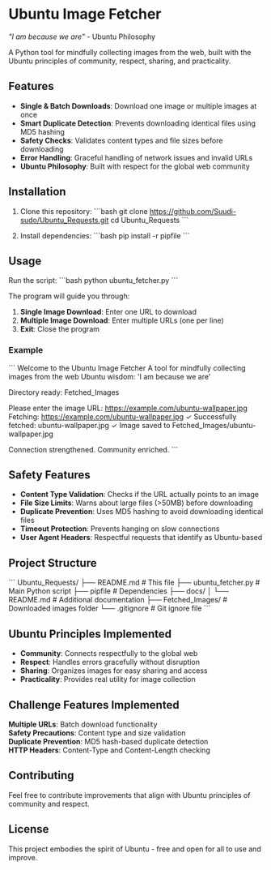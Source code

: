 # Ubuntu Image Fetcher 

*"I am because we are"* - Ubuntu Philosophy

A Python tool for mindfully collecting images from the web, built with the Ubuntu principles of community, respect, sharing, and practicality.

## Features

- **Single & Batch Downloads**: Download one image or multiple images at once
- **Smart Duplicate Detection**: Prevents downloading identical files using MD5 hashing
- **Safety Checks**: Validates content types and file sizes before downloading
- **Error Handling**: Graceful handling of network issues and invalid URLs
- **Ubuntu Philosophy**: Built with respect for the global web community

## Installation

1. Clone this repository:
\`\`\`bash
git clone https://github.com/Suudi-sudo/Ubuntu_Requests.git
cd Ubuntu_Requests
\`\`\`

2. Install dependencies:
\`\`\`bash
pip install -r pipfile
\`\`\`

## Usage

Run the script:
\`\`\`bash
python ubuntu_fetcher.py
\`\`\`

The program will guide you through:
1. **Single Image Download**: Enter one URL to download
2. **Multiple Image Download**: Enter multiple URLs (one per line)
3. **Exit**: Close the program

### Example
\`\`\`
 Welcome to the Ubuntu Image Fetcher
A tool for mindfully collecting images from the web
Ubuntu wisdom: 'I am because we are'

 Directory ready: Fetched_Images

Please enter the image URL: https://example.com/ubuntu-wallpaper.jpg
 Fetching: https://example.com/ubuntu-wallpaper.jpg
✓ Successfully fetched: ubuntu-wallpaper.jpg
✓ Image saved to Fetched_Images/ubuntu-wallpaper.jpg

 Connection strengthened. Community enriched.
\`\`\`

## Safety Features

- **Content Type Validation**: Checks if the URL actually points to an image
- **File Size Limits**: Warns about large files (>50MB) before downloading
- **Duplicate Prevention**: Uses MD5 hashing to avoid downloading identical files
- **Timeout Protection**: Prevents hanging on slow connections
- **User Agent Headers**: Respectful requests that identify as Ubuntu-based

## Project Structure

\`\`\`
Ubuntu_Requests/
├── README.md                # This file
├── ubuntu_fetcher.py        # Main Python script
├── pipfile         # Dependencies
├── docs/
│   └── README.md           # Additional documentation
├── Fetched_Images/         # Downloaded images folder
└── .gitignore             # Git ignore file
\`\`\`

## Ubuntu Principles Implemented

- **Community**: Connects respectfully to the global web
- **Respect**: Handles errors gracefully without disruption
- **Sharing**: Organizes images for easy sharing and access
- **Practicality**: Provides real utility for image collection

## Challenge Features Implemented

 **Multiple URLs**: Batch download functionality  
 **Safety Precautions**: Content type and size validation  
 **Duplicate Prevention**: MD5 hash-based duplicate detection  
 **HTTP Headers**: Content-Type and Content-Length checking  

## Contributing

Feel free to contribute improvements that align with Ubuntu principles of community and respect.

## License

This project embodies the spirit of Ubuntu - free and open for all to use and improve.
